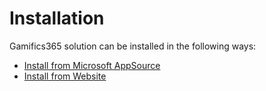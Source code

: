 # Installation

Gamifics365 solution can be installed in the following ways:

* [Install from Microsoft AppSource](https://docs.inogic.com/gamifics365/installation/install-from-microsoft-appsource)
* [Install from Website](https://docs.inogic.com/gamifics365/installation/install-from-website)
